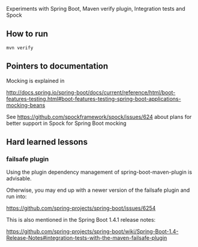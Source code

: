 Experiments with Spring Boot, Maven verify plugin, Integration tests and Spock


## How to run

    mvn verify

## Pointers to documentation
Mocking is explained in 

http://docs.spring.io/spring-boot/docs/current/reference/html/boot-features-testing.html#boot-features-testing-spring-boot-applications-mocking-beans


See <https://github.com/spockframework/spock/issues/624> about plans for better support in Spock
for Spring Boot mocking

## Hard learned lessons

### failsafe plugin
Using the plugin dependency management of spring-boot-maven-plugin is advisable.

Otherwise, you may end up with a newer version of the failsafe plugin and run into:

https://github.com/spring-projects/spring-boot/issues/6254

This is also mentioned in the Spring Boot 1.4.1 release notes:

https://github.com/spring-projects/spring-boot/wiki/Spring-Boot-1.4-Release-Notes#integration-tests-with-the-maven-failsafe-plugin
